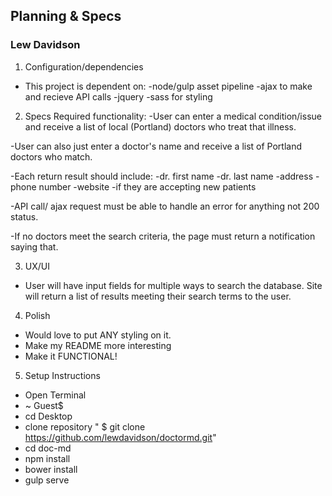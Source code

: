 ## Planning & Specs
### Lew Davidson

1. Configuration/dependencies
  * This project is dependent on:
  -node/gulp asset pipeline
  -ajax to make and recieve API calls
  -jquery
  -sass for styling

2. Specs
Required functionality:
-User can enter a medical condition/issue and receive a list of local (Portland) doctors who treat that illness.

-User can also just enter a doctor's name and receive a list of Portland doctors who match.

-Each return result should include:
  -dr. first name
  -dr. last name
  -address
  -phone number
  -website
  -if they are accepting new patients

-API call/ ajax request must be able to handle an error for anything not 200 status.

-If no doctors meet the search criteria, the page must return a notification saying that.

3. UX/UI
  * User will have input fields for multiple ways to search the database. Site will return a list of results meeting their search terms to the user. 

4. Polish
  * Would love to put ANY styling on it.
  * Make my README more interesting
  * Make it FUNCTIONAL!

5. Setup Instructions
  * Open  Terminal
  * ~ Guest$
  * cd Desktop
  * clone repository " $ git clone https://github.com/lewdavidson/doctormd.git"
  * cd doc-md  
  * npm install
  * bower install
  * gulp serve
